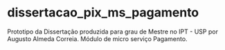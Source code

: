 # dissertacao_pix_ms_pagamento
Prototipo da Dissertação produzida para grau de Mestre no IPT - USP por Augusto Almeda Correia. Módulo de micro serviço Pagamento.

